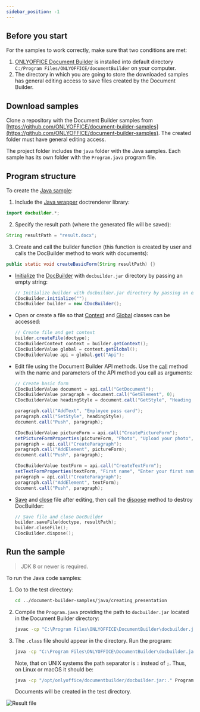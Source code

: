 ```yaml
---
sidebar_position: -1
---
```


## Before you start

For the samples to work correctly, make sure that two conditions are met:

1. [ONLYOFFICE Document Builder](https://www.onlyoffice.com/download-builder.aspx?utm_source=api) is installed into default directory `C:/Program Files/ONLYOFFICE/documentBuilder` on your computer.
2. The directory in which you are going to store the downloaded samples has general editing access to save files created by the Document Builder.

## Download samples

Clone a repository with the Document Builder samples from [https://github.com/ONLYOFFICE/document-builder-samples](https://github.com/ONLYOFFICE/document-builder-samples). The created folder must have general editing access.

The project folder includes the `java` folder with the Java samples. Each sample has its own folder with the `Program.java` program file.

## Program structure

To create the [Java sample](https://github.com/ONLYOFFICE/document-builder-samples/blob/master/java/creating_basic_form/Program.java):

1. Include the [Java wrapper](../Java/Java.md) doctrenderer library:

  ```java
  import docbuilder.*;
  ```

2. Specify the result path (where the generated file will be saved):

  ```java
  String resultPath = "result.docx";
  ```

3. Create and call the builder function (this function is created by user and calls the DocBuilder method to work with documents):

  ```java
  public static void createBasicForm(String resultPath) {}
  ```

- [Initialize](../Java/CDocBuilder/initialize.md) the [DocBuilder](../Java/CDocBuilder/CDocBuilder.md) with `docbuilder.jar` directory by passing an empty string:

  ```java
  // Initialize builder with docbuilder.jar directory by passing an empty string
  CDocBuilder.initialize("");
  CDocBuilder builder = new CDocBuilder();
  ```

- Open or create a file so that [Context](../Java/CDocBuilderContext/CDocBuilderContext.md) and [Global](../Java/CDocBuilderContext/getGlobal.md) classes can be accessed:

  ```java
  // Create file and get context
  builder.createFile(doctype);
  CDocBuilderContext context = builder.getContext();
  CDocBuilderValue global = context.getGlobal();
  CDocBuilderValue api = global.get("Api");
  ```

- Edit file using the Document Builder API methods. Use the [call](../Java/CDocBuilderValue/call.md) method with the name and parameters of the API method you call as arguments:

  ```java
  // Create basic form
  CDocBuilderValue document = api.call("GetDocument");
  CDocBuilderValue paragraph = document.call("GetElement", 0);
  CDocBuilderValue headingStyle = document.call("GetStyle", "Heading 3");

  paragraph.call("AddText", "Employee pass card");
  paragraph.call("SetStyle", headingStyle);
  document.call("Push", paragraph);

  CDocBuilderValue pictureForm = api.call("CreatePictureForm");
  setPictureFormProperties(pictureForm, "Photo", "Upload your photo", false, "Photo", "tooBig", true, false, 50, 50);
  paragraph = api.call("CreateParagraph");
  paragraph.call("AddElement", pictureForm);
  document.call("Push", paragraph);

  CDocBuilderValue textForm = api.call("CreateTextForm");
  setTextFormProperties(textForm, "First name", "Enter your first name", false, "First name", true, 13, 3, false, false);
  paragraph = api.call("CreateParagraph");
  paragraph.call("AddElement", textForm);
  document.call("Push", paragraph);
  ```

- [Save](../Java/CDocBuilder/saveFile.md) and [close](../Java/CDocBuilder/closeFile.md) file after editing, then call the [dispose](../Java/CDocBuilder/dispose.md) method to destroy DocBuilder:

  ```cpp
  // Save file and close DocBuilder
  builder.saveFile(doctype, resultPath);
  builder.closeFile();
  CDocBuilder.dispose();
  ```

## Run the sample

> JDK 8 or newer is required.

To run the Java code samples:

1. Go to the test directory:

   ```sh
   cd ../document-builder-samples/java/creating_presentation
   ```

2. Compile the `Program.java` providing the path to `docbuilder.jar` located in the Document Builder directory:

   ```sh
   javac -cp "C:\Program Files\ONLYOFFICE\DocumentBuilder\docbuilder.jar" Program.java
   ```

3. The `.class` file should appear in the directory. Run the program:

   ```sh
   java -cp "C:\Program Files\ONLYOFFICE\DocumentBuilder\docbuilder.jar;." Program
   ```

   Note, that on UNIX systems the path separator is `:` instead of `;`. Thus, on Linux or macOS it should be:

   ```sh
   java -cp "/opt/onlyoffice/documentbuilder/docbuilder.jar:." Program
   ```

   Documents will be created in the test directory.

![Result file](/assets/images/docbuilder/java-result-file.png)
